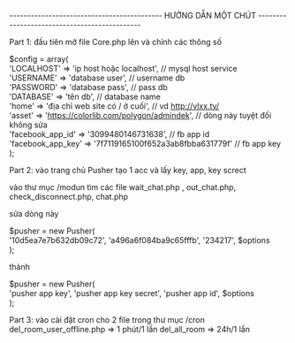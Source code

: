 ------------------------------------------- HƯỚNG DẪN MỘT CHÚT ---------------------------------------------

Part 1: đầu tiên mở file Core.php lên và chỉnh các thông số

$config = array(<br>
'LOCALHOST' => 'ip host hoặc localhost', // mysql host service<br>
'USERNAME' => 'database user', // username db<br>
'PASSWORD' => 'database pass', // pass db <br>
'DATABASE' => 'tên db', // database name<br>
'home' => 'địa chỉ web site có / ở cuối', // vd http://vlxx.tv/<br>
'asset' => 'https://colorlib.com/polygon/admindek', // dòng này tuyệt đối không sửa<br>
'facebook_app_id' => '3099480146731638', // fb app id<br>
'facebook_app_key' => '7f7119165100f652a3ab8fbba631779f' // fb app key<br>
);

Part 2: vào trang chủ Pusher tạo 1 acc và lấy key, app, key screct

vào thư mục /modun tìm các file wait_chat.php , out_chat.php, check_disconnect.php, chat.php

sửa dòng này

$pusher = new Pusher(<br>
        '10d5ea7e7b632db09c72', 'a496a6f084ba9c65fffb', '234217', $options<br>
);

thành 

$pusher = new Pusher(<br>
        'pusher app key', 'pusher app key secret', 'pusher app id', $options<br>
);



Part 3: vào cài đặt cron cho 2 file trong thư mục /cron
	del_room_user_offline.php => 1 phút/1 lần
	del_all_room => 24h/1 lần
